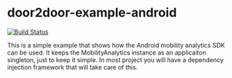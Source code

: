 # door2door-example-android

[![Build Status](https://travis-ci.org/door2door-io/door2door-example-android.svg?branch=master)](https://travis-ci.org/door2door-io/door2door-example-android)

This is a simple example that shows how the Android mobility analytics SDK can be used. It keeps the MobilityAnalytics instance as an applicaiton singleton, just to keep it simple. In most project you will have a dependency injection framework that will take care of this. 
